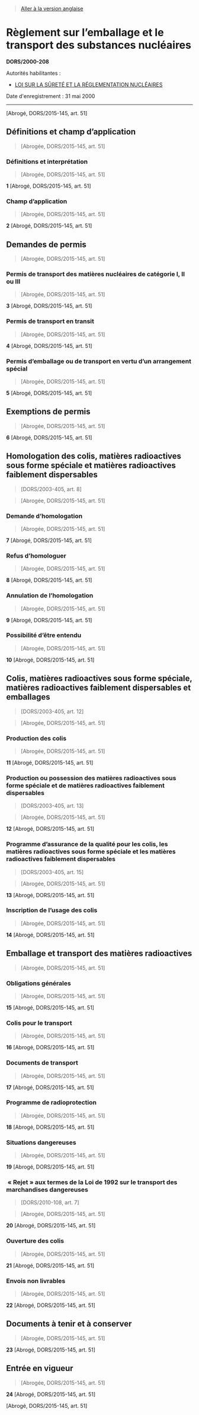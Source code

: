 > [Aller à la version anglaise](/en/Regulations/Statutory%20Orders%20and%20Regulations/2000/208.md)

# Règlement sur l’emballage et le transport des substances nucléaires

**DORS/2000-208**

Autorités habilitantes : 
- [LOI SUR LA SÛRETÉ ET LA RÉGLEMENTATION NUCLÉAIRES](/fr/Lois/Lois%20du%20Canada/1997/ch.%209.md)

Date d'enregistrement : 31 mai 2000

----------


[Abrogé, DORS/2015-145, art. 51]



## Définitions et champ d’application
> [Abrogée, DORS/2015-145, art. 51]




### Définitions et interprétation
> [Abrogée, DORS/2015-145, art. 51]



**1** [Abrogé, DORS/2015-145, art. 51]




### Champ d’application
> [Abrogée, DORS/2015-145, art. 51]



**2** [Abrogé, DORS/2015-145, art. 51]




## Demandes de permis
> [Abrogée, DORS/2015-145, art. 51]




### Permis de transport des matières nucléaires de catégorie I, II ou III
> [Abrogée, DORS/2015-145, art. 51]



**3** [Abrogé, DORS/2015-145, art. 51]




### Permis de transport en transit
> [Abrogée, DORS/2015-145, art. 51]



**4** [Abrogé, DORS/2015-145, art. 51]




### Permis d’emballage ou de transport en vertu d’un arrangement spécial
> [Abrogée, DORS/2015-145, art. 51]



**5** [Abrogé, DORS/2015-145, art. 51]




## Exemptions de permis
> [Abrogée, DORS/2015-145, art. 51]



**6** [Abrogé, DORS/2015-145, art. 51]




## Homologation des colis, matières radioactives sous forme spéciale et matières radioactives faiblement dispersables
> [DORS/2003-405, art. 8]

> [Abrogée, DORS/2015-145, art. 51]




### Demande d’homologation
> [Abrogée, DORS/2015-145, art. 51]



**7** [Abrogé, DORS/2015-145, art. 51]




### Refus d’homologuer
> [Abrogée, DORS/2015-145, art. 51]



**8** [Abrogé, DORS/2015-145, art. 51]




### Annulation de l’homologation
> [Abrogée, DORS/2015-145, art. 51]



**9** [Abrogé, DORS/2015-145, art. 51]




### Possibilité d’être entendu
> [Abrogée, DORS/2015-145, art. 51]



**10** [Abrogé, DORS/2015-145, art. 51]




## Colis, matières radioactives sous forme spéciale, matières radioactives faiblement dispersables et emballages
> [DORS/2003-405, art. 12]

> [Abrogée, DORS/2015-145, art. 51]




### Production des colis
> [Abrogée, DORS/2015-145, art. 51]



**11** [Abrogé, DORS/2015-145, art. 51]




### Production ou possession des matières radioactives sous forme spéciale et de matières radioactives faiblement dispersables
> [DORS/2003-405, art. 13]

> [Abrogée, DORS/2015-145, art. 51]



**12** [Abrogé, DORS/2015-145, art. 51]




### Programme d’assurance de la qualité pour les colis, les matières radioactives sous forme spéciale et les matières radioactives faiblement dispersables
> [DORS/2003-405, art. 15]

> [Abrogée, DORS/2015-145, art. 51]



**13** [Abrogé, DORS/2015-145, art. 51]




### Inscription de l’usage des colis
> [Abrogée, DORS/2015-145, art. 51]



**14** [Abrogé, DORS/2015-145, art. 51]




## Emballage et transport des matières radioactives
> [Abrogée, DORS/2015-145, art. 51]




### Obligations générales
> [Abrogée, DORS/2015-145, art. 51]



**15** [Abrogé, DORS/2015-145, art. 51]




### Colis pour le transport
> [Abrogée, DORS/2015-145, art. 51]



**16** [Abrogé, DORS/2015-145, art. 51]




### Documents de transport
> [Abrogée, DORS/2015-145, art. 51]



**17** [Abrogé, DORS/2015-145, art. 51]




### Programme de radioprotection
> [Abrogée, DORS/2015-145, art. 51]



**18** [Abrogé, DORS/2015-145, art. 51]




### Situations dangereuses
> [Abrogée, DORS/2015-145, art. 51]



**19** [Abrogé, DORS/2015-145, art. 51]




###  « Rejet » aux termes de la Loi de 1992 sur le transport des marchandises dangereuses
> [DORS/2010-108, art. 7]

> [Abrogée, DORS/2015-145, art. 51]



**20** [Abrogé, DORS/2015-145, art. 51]




### Ouverture des colis
> [Abrogée, DORS/2015-145, art. 51]



**21** [Abrogé, DORS/2015-145, art. 51]




### Envois non livrables
> [Abrogée, DORS/2015-145, art. 51]



**22** [Abrogé, DORS/2015-145, art. 51]




## Documents à tenir et à conserver
> [Abrogée, DORS/2015-145, art. 51]



**23** [Abrogé, DORS/2015-145, art. 51]




## Entrée en vigueur
> [Abrogée, DORS/2015-145, art. 51]



**24** [Abrogé, DORS/2015-145, art. 51]


[Abrogé, DORS/2015-145, art. 51]


